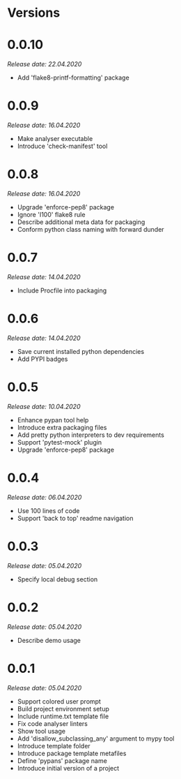 Versions
========

0.0.10
========

_Release date: 22.04.2020_

- Add 'flake8-printf-formatting' package

0.0.9
========

_Release date: 16.04.2020_

- Make analyser executable
- Introduce 'check-manifest' tool

0.0.8
========

_Release date: 16.04.2020_

- Upgrade 'enforce-pep8' package
- Ignore 'I100' flake8 rule
- Describe additional meta data for packaging
- Conform python class naming with forward dunder

0.0.7
========

_Release date: 14.04.2020_

- Include Procfile into packaging

0.0.6
========

_Release date: 14.04.2020_

- Save current installed python dependencies
- Add PYPI badges

0.0.5
========

_Release date: 10.04.2020_

- Enhance pypan tool help
- Introduce extra packaging files
- Add pretty python interpreters to dev requirements
- Support 'pytest-mock' plugin
- Upgrade 'enforce-pep8' package

0.0.4
========

_Release date: 06.04.2020_

- Use 100 lines of code
- Support 'back to top' readme navigation

0.0.3
========

_Release date: 05.04.2020_

- Specify local debug section

0.0.2
========

_Release date: 05.04.2020_

- Describe demo usage

0.0.1
========

_Release date: 05.04.2020_

- Support colored user prompt
- Build project environment setup
- Include runtime.txt template file
- Fix code analyser linters
- Show tool usage
- Add 'disallow_subclassing_any' argument to mypy tool
- Introduce template folder
- Introduce package template metafiles
- Define 'pypans' package name
- Introduce initial version of a project

